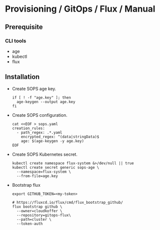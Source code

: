 # Provisioning / GitOps / Flux / Manual

## Prerequisite

### CLI tools

- age
- kubectl
- flux

## Installation

- Create SOPS age key.

  ``` shell
  if [ ! -f "age.key" ]; then
    age-keygen --output age.key
  fi
  ```

- Create SOPS configuration.

  ``` shell
  cat <<EOF > sops.yaml
  creation_rules:
    - path_regex: .*.yaml
      encrypted_regex: ^(data|stringData)$
      age: $(age-keygen -y age.key)
  EOF
  ```

- Create SOPS Kubernetes secret.

  ``` shell
  kubectl create namespace flux-system &>/dev/null || true
  kubectl create secret generic sops-age \
    --namespace=flux-system \
    --from-file=age.key
  ```

- Bootstrap flux

  ``` shell
  export GITHUB_TOKEN=<my-token>

  # https://fluxcd.io/flux/cmd/flux_bootstrap_github/
  flux bootstrap github \
    --owner=cloudkoffer \
    --repository=gitops-flux\
    --path=cluster \
    --token-auth
  ```
